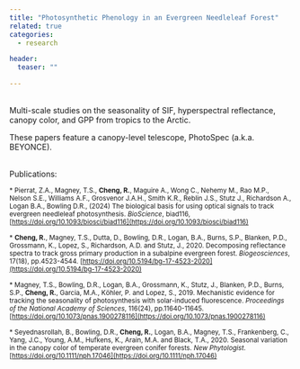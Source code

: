 ```yaml
---
title: "Photosynthetic Phenology in an Evergreen Needleleaf Forest"
related: true
categories:
  - research

header:
  teaser: ""

---
```

<br/>
Multi-scale studies on the seasonality of SIF, hyperspectral reflectance, canopy color, and GPP from tropics to the Arctic. 
          
These papers feature a canopy-level telescope, PhotoSpec (a.k.a. BEYONCE).

<br/>
Publications:

<sub>* Pierrat, Z.A., Magney, T.S., **Cheng, R.**,  Maguire A., Wong C., Nehemy M., Rao M.P., Nelson S.E., Williams A.F., Grosvenor J.A.H., Smith K.R., Reblin J.S., Stutz J., Richardson A., Logan B.A., Bowling D.R., (2024) The biological basis for using optical signals to track evergreen needleleaf photosynthesis. <em>BioScience</em>, biad116, [https://doi.org/10.1093/biosci/biad116](https://doi.org/10.1093/biosci/biad116)</sub>
          
<sub>* **Cheng, R.**, Magney, T.S., Dutta, D., Bowling, D.R., Logan, B.A., Burns, S.P., Blanken, P.D., Grossmann, K., Lopez, S., Richardson, A.D. and Stutz, J., 2020. Decomposing reflectance spectra to track gross primary production in a subalpine evergreen forest. <em>Biogeosciences</em>, 17(18), pp.4523-4544. [https://doi.org/10.5194/bg-17-4523-2020](https://doi.org/10.5194/bg-17-4523-2020)</sub>

<sub>* Magney, T.S., Bowling, D.R., Logan, B.A., Grossmann, K., Stutz, J., Blanken, P.D., Burns, S.P., **Cheng, R.**, Garcia, M.A., Kӧhler, P. and Lopez, S., 2019. Mechanistic evidence for tracking the seasonality of photosynthesis with solar-induced fluorescence. <em>Proceedings of the National Academy of Sciences</em>, 116(24), pp.11640-11645. [https://doi.org/10.1073/pnas.1900278116](https://doi.org/10.1073/pnas.1900278116)</sub>

<sub>* Seyednasrollah, B., Bowling, D.R., **Cheng, R.**, Logan, B.A., Magney, T.S., Frankenberg, C., Yang, J.C., Young, A.M., Hufkens, K., Arain, M.A. and Black, T.A., 2020. Seasonal variation in the canopy color of temperate evergreen conifer forests. <em>New Phytologist</em>. [https://doi.org/10.1111/nph.17046](https://doi.org/10.1111/nph.17046)</sub>


